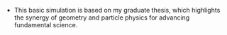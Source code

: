  - This basic simulation is based on my graduate thesis, which highlights the synergy of geometry and particle physics for advancing fundamental science.
